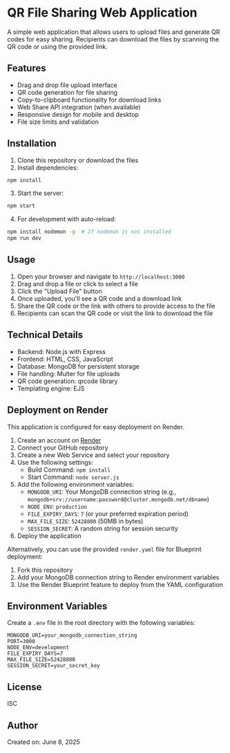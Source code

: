 # QR File Sharing Web Application

A simple web application that allows users to upload files and generate QR codes for easy sharing. Recipients can download the files by scanning the QR code or using the provided link.

## Features

- Drag and drop file upload interface
- QR code generation for file sharing
- Copy-to-clipboard functionality for download links
- Web Share API integration (when available)
- Responsive design for mobile and desktop
- File size limits and validation

## Installation

1. Clone this repository or download the files
2. Install dependencies:

```bash
npm install
```

3. Start the server:

```bash
npm start
```

4. For development with auto-reload:

```bash
npm install nodemon -g  # If nodemon is not installed
npm run dev
```

## Usage

1. Open your browser and navigate to `http://localhost:3000`
2. Drag and drop a file or click to select a file
3. Click the "Upload File" button
4. Once uploaded, you'll see a QR code and a download link
5. Share the QR code or the link with others to provide access to the file
6. Recipients can scan the QR code or visit the link to download the file

## Technical Details

- Backend: Node.js with Express
- Frontend: HTML, CSS, JavaScript
- Database: MongoDB for persistent storage
- File handling: Multer for file uploads
- QR code generation: qrcode library
- Templating engine: EJS

## Deployment on Render

This application is configured for easy deployment on Render.

1. Create an account on [Render](https://render.com/)
2. Connect your GitHub repository
3. Create a new Web Service and select your repository
4. Use the following settings:
   - Build Command: `npm install`
   - Start Command: `node server.js`
5. Add the following environment variables:
   - `MONGODB_URI`: Your MongoDB connection string (e.g., `mongodb+srv://username:password@cluster.mongodb.net/dbname`)
   - `NODE_ENV`: `production`
   - `FILE_EXPIRY_DAYS`: `7` (or your preferred expiration period)
   - `MAX_FILE_SIZE`: `52428800` (50MB in bytes)
   - `SESSION_SECRET`: A random string for session security
6. Deploy the application

Alternatively, you can use the provided `render.yaml` file for Blueprint deployment:

1. Fork this repository
2. Add your MongoDB connection string to Render environment variables
3. Use the Render Blueprint feature to deploy from the YAML configuration

## Environment Variables

Create a `.env` file in the root directory with the following variables:

```
MONGODB_URI=your_mongodb_connection_string
PORT=3000
NODE_ENV=development
FILE_EXPIRY_DAYS=7
MAX_FILE_SIZE=52428800
SESSION_SECRET=your_secret_key
```

## License

ISC

## Author

Created on: June 8, 2025
